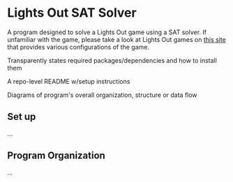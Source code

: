 # Lights Out SAT Solver
A program designed to solve a Lights Out game using a SAT solver. If unfamiliar with the game, please take a look at Lights Out games on [this site](https://www.geogebra.org/m/JexnDJpt) that provides various configurations of the game. 

Transparently states required packages/dependencies and how to install them

A repo-level README w/setup instructions

Diagrams of program's overall organization, structure or data flow

## Set up

...

## Program Organization

...
